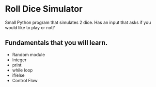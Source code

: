 # Roll Dice Simulator
Small Python program that simulates 2 dice. 
Has an input that asks if you would like to play or not?

## Fundamentals that you will learn.
* Random module
* Integer
* print
* while loop
* if/else
* Control Flow